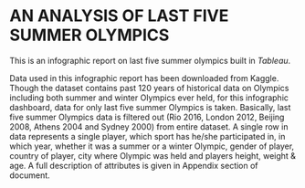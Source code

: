 # AN ANALYSIS OF LAST FIVE SUMMER OLYMPICS

This is an infographic report on last five summer olympics built in *Tableau*.

Data used in this infographic report has been downloaded from Kaggle. Though the dataset contains past 120 years of historical data on Olympics including both summer and winter Olympics ever held, for this infographic dashboard, data for only last five summer Olympics is taken. Basically, last five summer Olympics data is filtered out (Rio 2016, London 2012, Beijing 2008, Athens 2004 and Sydney 2000) from entire dataset. A single row in data represents a single player, which sport has he/she participated in, in which year, whether it was a summer or a winter Olympic, gender of player, country of player, city where Olympic was held and players height, weight & age. A full description of attributes is given in Appendix section of document.
